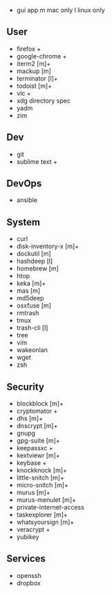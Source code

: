

+ gui app
m mac only
l linux only

User
-----
* firefox +
* google-chrome +
* iterm2 [m]+
* mackup [m]
* terminator [l]+
* todoist [m]+
* vlc +
* xdg directory spec
* yadm
* zim


Dev
----
* git
* sublime text +


DevOps
------
* ansible


System
-------	
* curl
* disk-inventory-x [m]+
* dockutil [m]
* hashdeep [l]
* homebrew [m]
* htop
* keka [m]+
* mas [m]
* md5deep
* osxfuse [m]
* rmtrash
* tmux
* trash-cli [l]
* tree
* vim
* wakeonlan
* wget
* zsh

Security
--------
* blockblock [m]+
* cryptomator +
* dhs [m]+
* dnscrypt [m]+
* gnupg
* gpg-suite [m]+
* keepassxc +
* kextviewr [m]+
* keybase +
* knockknock [m]+
* little-snitch [m]+
* micro-snitch [m]+
* murus [m]+
* murus-menulet [m]+
* private-internet-access
* taskexplorer [m]+
* whatsyoursign [m]+
* veracrypt +
* yubikey

Services
--------
* openssh
* dropbox
